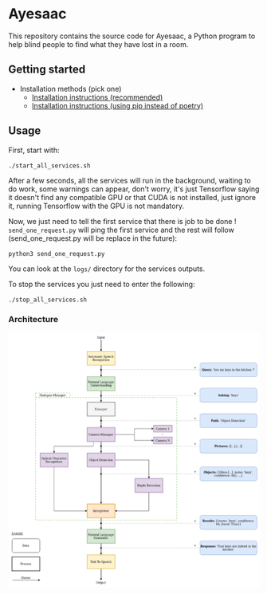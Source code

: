 # Ayesaac

This repository contains the source code for Ayesaac, a Python program to help blind people to find what they have lost in a room.  

## Getting started

* Installation methods (pick one)
    * [Installation instructions (recommended)](https://github.com/Aye-saac/aye-saac/wiki/Installing-things-(Recommended))
    * [Installation instructions (using pip instead of poetry)](https://github.com/Aye-saac/aye-saac/wiki/Installation-instructions-(pip-instead-of-poetry))

## Usage

First, start with:
```
./start_all_services.sh
```
After a few seconds, all the services will run in the background, waiting to do work, some warnings can appear, don't worry, it's just Tensorflow 
saying it doesn't find any compatible GPU or that CUDA is not installed, just ignore it, running Tensorflow 
with the GPU is not mandatory.

Now, we just need to tell the first service that there is job to be done ! 
`send_one_request.py` will ping the first service and the rest will follow (send_one_request.py will be replace in the future):
```
python3 send_one_request.py
```

You can look at the `logs/` directory for the services outputs.

To stop the services you just need to enter the following:
```
./stop_all_services.sh
```

### Architecture

![](ayesaac/data/diagram_aye-saac_v2.png)
